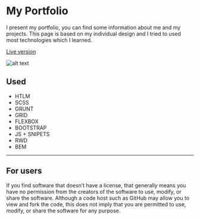 # My Portfolio

I present my portfolio, you can find some information about me and my projects. This page is based on my individual design and I tried to used most technologies which I learned.

[Live version](https://goldyga.github.io/Portfolio/)

![alt text](https://github.com/Goldyga/Portfolio/blob/master/imageMin/Portfolio.png?raw=true)

## Used
* HTLM
* SCSS
* GRUNT
* GRID
* FLEXBOX
* BOOTSTRAP
* JS + SNIPETS
* RWD
* BEM
---
## For users
If you find software that doesn’t have a license, that generally means you have no permission from the creators of the software to use, modify, or share the software. Although a code host such as GitHub may allow you to view and fork the code, this does not imply that you are permitted to use, modify, or share the software for any purpose.
